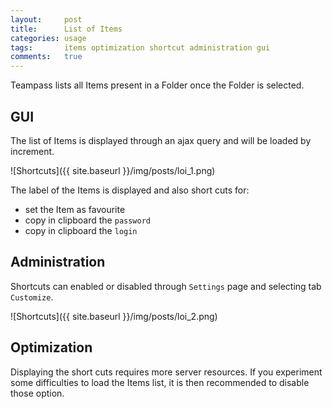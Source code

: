 ```yaml
---
layout:     post
title:      List of Items
categories: usage
tags:       items optimization shortcut administration gui
comments:   true
---
```


Teampass lists all Items present in a Folder once the Folder is selected.

## GUI

The list of Items is displayed through an ajax query and will be loaded by increment.

![Shortcuts]({{ site.baseurl }}/img/posts/loi_1.png)

The label of the Items is displayed and also short cuts for:

* set the Item as favourite
* copy in clipboard the `password`
* copy in clipboard the `login`

## Administration

Shortcuts can enabled or disabled through `Settings` page and selecting tab `Customize`.

![Shortcuts]({{ site.baseurl }}/img/posts/loi_2.png)

## Optimization

<span class="fa fa-bullhorn"></span> Displaying the short cuts requires more server resources. If you experiment some difficulties to load the Items list, it is then recommended to disable those option.

